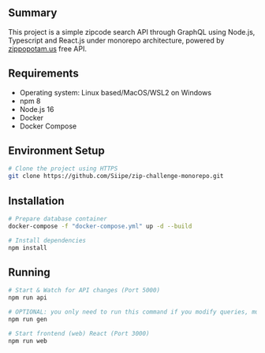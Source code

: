 ## Summary

This project is a simple zipcode search API through GraphQL using Node.js, Typescript and React.js under monorepo architecture, powered by [zippopotam.us](https://www.zippopotam.us/#) free API.

## Requirements

- Operating system: Linux based/MacOS/WSL2 on Windows
- npm 8
- Node.js 16
- Docker
- Docker Compose

## Environment Setup

```bash
# Clone the project using HTTPS
git clone https://github.com/Siipe/zip-challenge-monorepo.git
```

## Installation

```bash
# Prepare database container
docker-compose -f "docker-compose.yml" up -d --build

# Install dependencies
npm install
```

## Running

```bash
# Start & Watch for API changes (Port 5000)
npm run api

# OPTIONAL: you only need to run this command if you modify queries, mutations or schema
npm run gen

# Start frontend (web) React (Port 3000)
npm run web
```